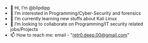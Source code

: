 - 👋 Hi, I’m @blipdipp
- 👀 I’m interested in Programming/Cyber-Security and forensics
- 🌱 I’m currently learning new stuffs about Kali Linux
- 💞️ I’m looking to collaborate on Programming/IT security related jobs/Projects
- 📫 How to reach me: email - "retr0.deep.00@gmail.com"

<!---
blipdipp/blipdipp is a ✨ special ✨ repository because its `README.md` (this file) appears on your GitHub profile.
You can click the Preview link to take a look at your changes.
--->
